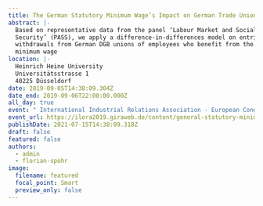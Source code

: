 ```yaml
---
title: The German Statutory Minimum Wage’s Impact on German Trade Unions’ Membership
abstract: |-
  Based on representative data from the panel ‘Labour Market and Social
  Security’ (PASS), we apply a difference-in-differences model on entries in and
  withdrawals from German DGB unions of employees who benefit from the
  minimum wage
location: |-
  Heinrich Heine University
  Universitätsstrasse 1
  40225 Düsseldorf
date: 2019-09-05T14:38:09.304Z
date_end: 2019-09-06T22:00:00.000Z
all_day: true
event: " International Industrial Relations Association - European Congress 2019"
event_url: https://ilera2019.giraweb.de/content/general-statutory-minimum-wage%E2%80%99s-impact-german-trade-unions%E2%80%99-membership
publishDate: 2021-07-15T14:38:09.318Z
draft: false
featured: false
authors:
  - admin
  - florian-spohr
image:
  filename: featured
  focal_point: Smart
  preview_only: false
---
```

